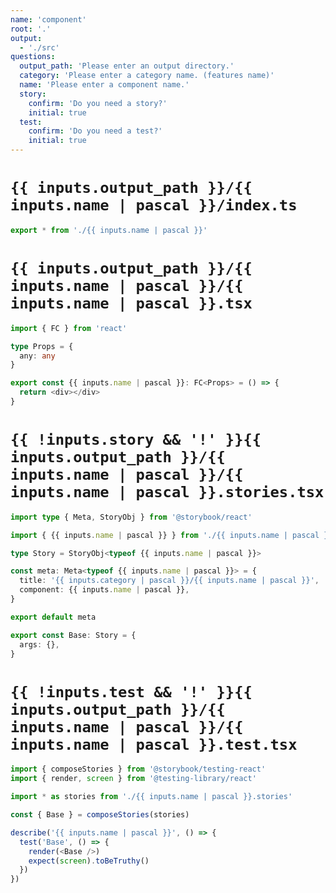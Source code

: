 ```yaml
---
name: 'component'
root: '.'
output:
  - './src'
questions:
  output_path: 'Please enter an output directory.'
  category: 'Please enter a category name. (features name)'
  name: 'Please enter a component name.'
  story:
    confirm: 'Do you need a story?'
    initial: true
  test:
    confirm: 'Do you need a test?'
    initial: true
---
```


# `{{ inputs.output_path }}/{{ inputs.name | pascal }}/index.ts`

```typescript
export * from './{{ inputs.name | pascal }}'

```

# `{{ inputs.output_path }}/{{ inputs.name | pascal }}/{{ inputs.name | pascal }}.tsx`

```typescript
import { FC } from 'react'

type Props = {
  any: any
}

export const {{ inputs.name | pascal }}: FC<Props> = () => {
  return <div></div>
}

```

# `{{ !inputs.story && '!' }}{{ inputs.output_path }}/{{ inputs.name | pascal }}/{{ inputs.name | pascal }}.stories.tsx`

```typescript
import type { Meta, StoryObj } from '@storybook/react'

import { {{ inputs.name | pascal }} } from './{{ inputs.name | pascal }}'

type Story = StoryObj<typeof {{ inputs.name | pascal }}>

const meta: Meta<typeof {{ inputs.name | pascal }}> = {
  title: '{{ inputs.category | pascal }}/{{ inputs.name | pascal }}',
  component: {{ inputs.name | pascal }},
}

export default meta

export const Base: Story = {
  args: {},
}

```

# `{{ !inputs.test && '!' }}{{ inputs.output_path }}/{{ inputs.name | pascal }}/{{ inputs.name | pascal }}.test.tsx`

```typescript
import { composeStories } from '@storybook/testing-react'
import { render, screen } from '@testing-library/react'

import * as stories from './{{ inputs.name | pascal }}.stories'

const { Base } = composeStories(stories)

describe('{{ inputs.name | pascal }}', () => {
  test('Base', () => {
    render(<Base />)
    expect(screen).toBeTruthy()
  })
})

```

